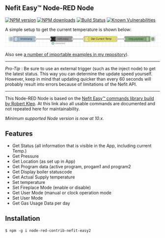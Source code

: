 ## Nefit Easy™ Node-RED Node

<span class="badge-npmversion"><a href="https://www.npmjs.com/package/node-red-contrib-nefit-easy2" title="View this project on NPM"><img src="https://img.shields.io/npm/v/node-red-contrib-nefit-easy2.svg" alt="NPM version" /></a></span>
<span class="badge-npmdownloads"><a href="https://npmjs.org/package/node-red-contrib-nefit-easy2" title="View this project on NPM"><img src="https://img.shields.io/npm/dm/node-red-contrib-nefit-easy2.svg" alt="NPM downloads" /></a></span>
[![Build Status](https://travis-ci.com/RaimondB/node-red-contrib-nefit-easy.svg?branch=master)](https://travis-ci.com/RaimondB/node-red-contrib-nefit-easy)
[![Known Vulnerabilities](https://snyk.io/test/github/RaimondB/node-red-contrib-nefit-easy/badge.svg?targetFile=package.json)](https://snyk.io/test/github/RaimondB/node-red-contrib-nefit-easy?targetFile=package.json)

A simple setup to get the current temperature is shown below:
![alt text](images/nefit-easy-flow.PNG "Example flow")

Also see [a number of importable examples in my repository](https://github.com/RaimondB/node-red-contrib-nefit-easy/tree/master/examples)).

---
*Pro-Tip* : Be sure to use an external trigger (such as the inject node) to get the latest status. This way you can determine the update speed yourself. However, keep in mind that updating quicker than every 60 seconds will probably result into errors because of limitations of the Nefit API.

---

This Node-RED Node is based on the <a href="https://github.com/robertklep/nefit-easy-commands">Nefit Easy™ commands library build by Robert Klep</a>.
At this link also all usable commands are documented and not repeated here for maintainability.

*Minimum supported Node version is now at 10.x.*

## Features

* Get Status (all information that is visible in the App, including current Temp.)
* Get Pressure
* Get Location (as set up in App)
* Get Program data (active program, progam1 and program2
* Get Display boiler statuscode
* Get Actual Supply temperature
* Set temperature
* Set Fireplace Mode (enable or disable)
* Get User Mode (manual or clock operation mode
* Set User Mode
* Get Gas Usage Data per day

## Installation

```
$ npm -g i node-red-contrib-nefit-easy2
```
